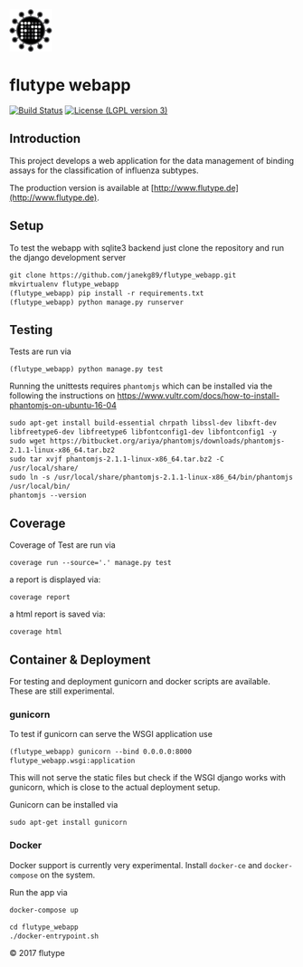<img alt="flutype logo" src="./docs/logo/flutype-logo-v3.png" height="75"/>

# flutype webapp
[![Build Status](https://travis-ci.org/janekg89/flutype_webapp.svg?branch=develop)](https://travis-ci.org/janekg89/flutype_webapp)
[![License (LGPL version 3)](https://img.shields.io/badge/license-LGPLv3.0-blue.svg?style=flat-square)](http://opensource.org/licenses/LGPL-3.0)

## Introduction
This project develops a web application for the data management of binding assays for the classification of influenza subtypes.
 
The production version is available at
[http://www.flutype.de](http://www.flutype.de).

## Setup
To test the webapp with sqlite3 backend just clone the repository
and run the django development server
```
git clone https://github.com/janekg89/flutype_webapp.git
mkvirtualenv flutype_webapp
(flutype_webapp) pip install -r requirements.txt
(flutype_webapp) python manage.py runserver
```

## Testing
Tests are run via
```
(flutype_webapp) python manage.py test
```

Running the unittests requires `phantomjs` which can be installed via the
following the instructions on
https://www.vultr.com/docs/how-to-install-phantomjs-on-ubuntu-16-04
```
sudo apt-get install build-essential chrpath libssl-dev libxft-dev libfreetype6-dev libfreetype6 libfontconfig1-dev libfontconfig1 -y
sudo wget https://bitbucket.org/ariya/phantomjs/downloads/phantomjs-2.1.1-linux-x86_64.tar.bz2
sudo tar xvjf phantomjs-2.1.1-linux-x86_64.tar.bz2 -C /usr/local/share/
sudo ln -s /usr/local/share/phantomjs-2.1.1-linux-x86_64/bin/phantomjs /usr/local/bin/
phantomjs --version
```
## Coverage

Coverage of Test are run via
```angular2html
coverage run --source='.' manage.py test

```
a report is displayed via:
```angular2html
coverage report
```
a html report is saved via:
```angular2html
coverage html
```
## Container & Deployment
For testing and deployment gunicorn and docker scripts are available. These are still experimental.

### gunicorn
To test if gunicorn can serve the WSGI application use
```
(flutype_webapp) gunicorn --bind 0.0.0.0:8000 flutype_webapp.wsgi:application
```
This will not serve the static files but check if the WSGI django works with gunicorn,
which is close to the actual deployment setup.

Gunicorn can be installed via
```
sudo apt-get install gunicorn
```

### Docker
Docker support is currently very experimental.
Install `docker-ce` and `docker-compose` on the system.

Run the app via
```
docker-compose up
```

```
cd flutype_webapp
./docker-entrypoint.sh
```

&copy; 2017 flutype